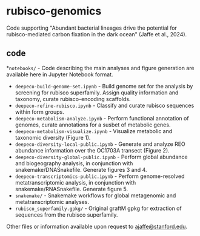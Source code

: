 # rubisco-genomics

Code supporting "Abundant bacterial lineages drive the potential for rubisco-mediated carbon fixation in the dark ocean" (Jaffe et al., 2024).

## code

*`notebooks/` - Code describing the main analyses and figure generation are available here in Jupyter Notebook format.
   * `deepeco-build-genome-set.ipynb` - Build genome set for the analysis by screening for rubisco superfamily. Assign quality information and taxonomy, curate rubisco-encoding scaffolds.
   * `deepeco-refine-rubisco.ipynb` - Classify and curate rubisco sequences within form groups.
   * `deepeco-metabolism-analyze.ipynb` - Perform functional annotation of genomes, curate annotations for a susbet of metabolic genes.
   * `deepeco-metabolism-visualize.ipynb` - Visualize metabolic and taxonomic diversity (Figure 1).
   * `deepeco-diversity-local-public.ipynb` - Generate and analyze REO abundance information over the OC1703A transect (Figure 2).
   * `deepeco-diversity-global-public.ipynb` - Perform global abundance and biogeography analysis, in conjunction with snakemake/DNASnakefile. Generate figures 3 and 4.
   * `deepeco-transcriptomics-public.ipynb` - Perform genome-resolved metatranscriptomic analysis, in conjunction with snakemake/RNASnakefile. Generate figure 5.
* `snakemake/` - Snakemake workflows for global metagenomic and metatranscriptomic analyses.
* `rubisco_superfamily.gpkg/` - Original graftM gpkg for extraction of sequences from the rubisco superfamily.

Other files or information available upon request to [ajaffe@stanford.edu](mailto:ajaffe@stanford.edu). 
